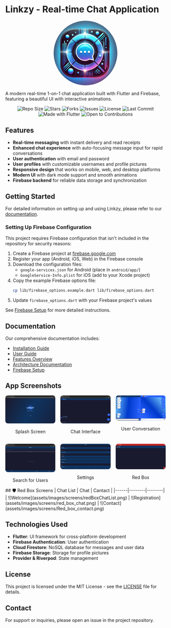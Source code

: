 # Linkzy - Real-time Chat Application

<p align="center">
  <img src="assets/images/linkzy_icon.png" width="200" alt="Linkzy Logo" style="border-radius: 50%;">
</p>

A modern real-time 1-on-1 chat application built with Flutter and Firebase, featuring a beautiful UI with interactive animations.

<div align="center">

<!-- ✨ Paste badges below this line ✨ -->
![Repo Size](https://img.shields.io/github/repo-size/abhishek-maurya576/linkzy)
![Stars](https://img.shields.io/github/stars/abhishek-maurya576/linkzy?style=social)
![Forks](https://img.shields.io/github/forks/abhishek-maurya576/linkzy?style=social)
![Issues](https://img.shields.io/github/issues/abhishek-maurya576/linkzy)
![License](https://img.shields.io/github/license/abhishek-maurya576/linkzy)
![Last Commit](https://img.shields.io/github/last-commit/abhishek-maurya576/linkzy)
![Made with Flutter](https://img.shields.io/badge/Made%20with-Flutter-blue?logo=flutter)
![Open to Contributions](https://img.shields.io/badge/Open%20to-Contributions-brightgreen)

</div>

## Features

- **Real-time messaging** with instant delivery and read receipts
- **Enhanced chat experience** with auto-focusing message input for rapid conversations
- **User authentication** with email and password
- **User profiles** with customizable usernames and profile pictures
- **Responsive design** that works on mobile, web, and desktop platforms
- **Modern UI** with dark mode support and smooth animations
- **Firebase backend** for reliable data storage and synchronization

## Getting Started

For detailed information on setting up and using Linkzy, please refer to our [documentation](docs/index.md).

### Setting Up Firebase Configuration

This project requires Firebase configuration that isn't included in the repository for security reasons:

1. Create a Firebase project at [firebase.google.com](https://firebase.google.com/)
2. Register your app (Android, iOS, Web) in the Firebase console
3. Download the configuration files:
   - `google-services.json` for Android (place in `android/app/`)
   - `GoogleService-Info.plist` for iOS (add to your Xcode project)
4. Copy the example Firebase options file:
   ```bash
   cp lib/firebase_options.example.dart lib/firebase_options.dart
   ```
5. Update `firebase_options.dart` with your Firebase project's values

See [Firebase Setup](docs/FIREBASE_SETUP.md#securing-firebase-configuration) for more detailed instructions.

## Documentation

Our comprehensive documentation includes:

- [Installation Guide](docs/INSTALLATION.md)
- [User Guide](docs/USER_GUIDE.md)
- [Features Overview](docs/FEATURES.md)
- [Architecture Documentation](docs/ARCHITECTURE.md)
- [Firebase Setup](docs/FIREBASE_SETUP.md)

## App Screenshots

<div align="center">
  <div style="display: grid; grid-template-columns: repeat(auto-fit, minmax(150px, 1fr)); gap: 16px; max-width: 1000px; margin: auto;">
    <div style="text-align: center;">
      <img src="assets/images/screens/splash_screen.png" alt="Splash Screen" style="width: 100%; max-width: 200px; border-radius: 8px;" />
      <p>Splash Screen</p>
    </div>
    <div style="text-align: center;">
      <img src="assets/images/screens/chat_screen.png" alt="Chat Interface" style="width: 100%; max-width: 200px; border-radius: 8px;" />
      <p>Chat Interface</p>
    </div>
    <div style="text-align: center;">
      <img src="assets/images/screens/tow_user_chat.png" alt="Conversation" style="width: 100%; max-width: 200px; border-radius: 8px;" />
      <p>User Conversation</p>
    </div>
    <div style="text-align: center;">
      <img src="assets/images/screens/search_user.png" alt="User Search" style="width: 100%; max-width: 200px; border-radius: 8px;" />
      <p>Search for Users</p>
    </div>
    <div style="text-align: center;">
      <img src="docs/images/screens/settings.png" alt="Settings" style="width: 100%; max-width: 200px; border-radius: 8px;" />
      <p>Settings</p>
    </div>
    <div style="text-align: center;">
      <img src="assets/images/screens/red_box_chatlist.png" alt="Settings" style="width: 100%; max-width: 200px; border-radius: 8px;" />
      <p>Red Box</p>
    </div>
  </div>
</div>
## 🛡️ Red Box Screens  
| Chat List | Chat | Cantact |
|------|--------|--------|
| ![Welcome](assets/images/screens/redBoxChatList.png) | ![Registration](assets/images/screens/red_box_chat.png) | ![Contact](assets/images/screens/Red_box_contact.png)

## Technologies Used

- **Flutter**: UI framework for cross-platform development
- **Firebase Authentication**: User authentication
- **Cloud Firestore**: NoSQL database for messages and user data
- **Firebase Storage**: Storage for profile pictures
- **Provider & Riverpod**: State management

## License

This project is licensed under the MIT License - see the [LICENSE](LICENSE) file for details.

## Contact

For support or inquiries, please open an issue in the project repository.
